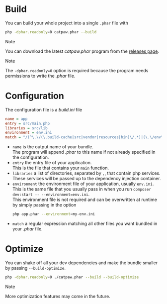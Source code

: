 # Build

You can build your whole project into a single `.phar` file with
```sh
php -dphar.readonly=0 catpaw.phar --build
```

> [!NOTE]
> You can download the latest _catpaw.phar_ program from the [releases page](https://github.com/tncrazvan/catpaw/releases).

> [!NOTE]
> The `-dphar.readonly=0` option is required because the program needs permissions to write the _.phar_ file.

# Configuration
The configuration file is a _build.ini_ file

```ini
name = app
entry = src/main.php
libraries = src/lib
environment = env.ini
match = "/(^\.\/(\.build-cache|src|vendor|resources|bin)\/.*)|(\.\/env\.ini)/"
```

- `name` is the output name of your bundle.\
  The program will append _.phar_ to this name if not already specified in the configuration.
- `entry` the entry file of your application.\
  This is the file that contains your `main` function.
- `libraries` a list of directories, separated by `,`, that contain php services.\
  These services will be passed up to the dependency injection container.
- `environment` the environment file of your application, usually `env.ini`.\
  This is the same file that you usually pass in when you run `composer dev:start -- --environment=env.ini`.\
  This environment file is not required and can be overwritten at runtime by simply passing in the option
  ```sh
  php app.phar --environment=my-env.ini
  ```
- `match` a regular expression matching all other files you want bundled in your _.phar_ file.


# Optimize

You can shake off all your dev dependencies and make the bundle smaller by passing `--build-optimize`.

```sh
php -dphar.readonly=0 ./catpaw.phar --build --build-optimize
```

> [!NOTE]
> More optimization features may come in the future.
